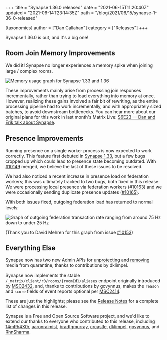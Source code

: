 +++
title = "Synapse 1.36.0 released"
date = "2021-06-15T11:20:40Z"
updated = "2021-06-14T23:14:35Z"
path = "/blog/2021/06/15/synapse-1-36-0-released"

[taxonomies]
author = ["Dan Callahan"]
category = ["Releases"]
+++

Synapse 1.36.0 is out, and it's a big one!

## Room Join Memory Improvements

We did it! Synapse no longer experiences a memory spike when joining large / complex rooms.

![Memory usage graph for Synapse 1.33 and 1.36](/blog/img/2021-06-15-synapse-1.36-join-memory.png)

These improvements mainly arise from processing join responses incrementally, rather than trying to load everything into memory at once. However, realizing these gains involved a fair bit of rewriting, as the entire processing pipeline had to work incrementally, and with appropriately sized batches, to avoid downstream bottlenecks. You can hear more about our original plans for this work in last month's Matrix Live: [S6E23 — Dan and Erik talk about Synapse](https://www.youtube.com/watch?v=694VuhmVmfo).

## Presence Improvements

Running presence on a single worker process is now expected to work correctly. This feature first debuted in [Synapse 1.33](/blog/2021/05/05/synapse-1-33-0-released), but a few bugs cropped up which could lead to presence state becoming outdated. With [#10149](https://github.com/matrix-org/synapse/pull/10149) merged, we believe the last of these issues to be resolved.

We had also noticed a recent increase in presence load on federation workers; this was ultimately tracked to two bugs, both fixed in this release: We were processing local presence via federation workers ([#10163](https://github.com/matrix-org/synapse/pull/10163)) and we were occasionally sending duplicate presence updates ([#10165)](https://github.com/matrix-org/synapse/pull/10165).

With both issues fixed, outgoing federation load has returned to normal levels:

![Graph of outgoing federation transaction rate ranging from around 75 Hz down to under 25 Hz](/blog/img/2021-06-15-synapse-1.36-fed-sender-tx-rate.png)

(Thank you to David Mehren for this graph from issue [#10153](https://github.com/matrix-org/synapse/issues/10153))

## Everything Else

Synapse now has two new Admin APIs for [unprotecting](https://github.com/matrix-org/synapse/blob/v1.36.0/docs/admin_api/media_admin_api.md#unprotecting-media-from-being-quarantined) and [removing](https://github.com/matrix-org/synapse/blob/v1.36.0/docs/admin_api/media_admin_api.md#remove-media-from-quarantine-by-id) media from quarantine, thanks to contributions by dklimpel.

Synapse now implements the stable `/_matrix/client/r0/rooms/{roomId}/aliases` endpoint originally introduced by [MSC2432](https://github.com/matrix-org/matrix-doc/pull/2432), and, thanks to contributions by govynnus, makes the `reason` and `score` fields of event reports optional per [MSC2414](https://github.com/matrix-org/matrix-doc/pull/2414).

These are just the highlights; please see the [Release Notes](https://github.com/matrix-org/synapse/blob/v1.36.0/CHANGES.md) for a complete list of changes in this release.

Synapse is a Free and Open Source Software project, and we'd like to extend our thanks to everyone who contributed to this release, including [14mRh4X0r](https://github.com/14mRh4X0r), [aaronraimist](https://github.com/aaronraimist), [bradtgmurray](https://github.com/bradtgmurray), [crcastle](https://github.com/crcastle), [dklimpel](https://github.com/dklimpel), [govynnus](https://github.com/govynnus), and [RhnSharma](https://github.com/RhnSharma).
